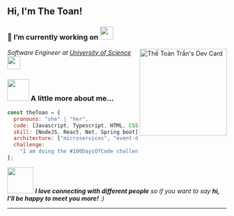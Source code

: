  <h2> Hi, I'm The Toan!</h2>

### 🔭 I’m currently working on <img src="https://media.giphy.com/media/WUlplcMpOCEmTGBtBW/giphy.gif" width="30">

<a href="https://app.daily.dev/TheToan"><img align='right' src="https://api.daily.dev/devcards/52a4fb3852764459a176faf3f461334c.png?r=a1o" width="200" alt="Thế Toàn Trần's Dev Card"/></a>

<p><em>Software Engineer at <a href="https://www.hcmus.edu.vn/">University of Science</a><img src="https://media.giphy.com/media/fYSnHlufseco8Fh93Z/giphy.gif" width="30">
</em></p>

### <img src="https://media.giphy.com/media/VgCDAzcKvsR6OM0uWg/giphy.gif" width="50"> A little more about me...

```javascript
const theToan = {
  pronouns: "she" | "her",
  code: [Javascript, Typescript, HTML, CSS, C#, Java],
  skill: [NodeJS, React, Net, Spring boot],
  architecture: ["microservices", "event-driven", "design system pattern"],
  challenge:
    "I am doing the #100DaysOfCode challenge focused on react, typescript " + "and English"
};
```

<img src="https://media.giphy.com/media/LnQjpWaON8nhr21vNW/giphy.gif" width="60"> <em><b>I love connecting with different people</b> so if you want to say <b>hi, I'll be happy to meet you more!</b> :)</em>

---
